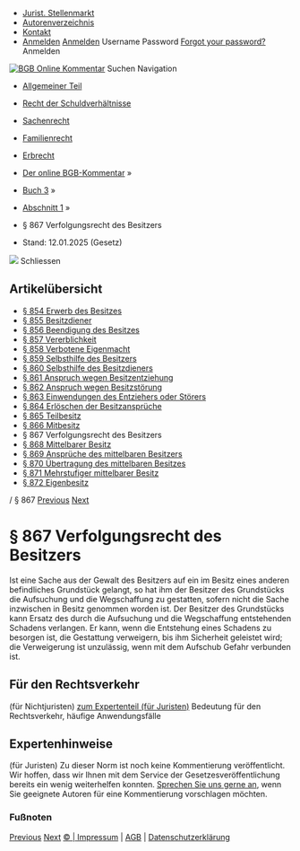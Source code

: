   * [Jurist. Stellenmarkt](https://bgb.kommentar.de/Buch-3/Abschnitt-1/</job-board> "Jurist. Stellenmarkt")
  * [Autorenverzeichnis](https://bgb.kommentar.de/Buch-3/Abschnitt-1/</Autorenverzeichnis> "Autorenverzeichnis")
  * [Kontakt](https://bgb.kommentar.de/Buch-3/Abschnitt-1/</Kontakt>)
  * [Anmelden](https://bgb.kommentar.de/Buch-3/Abschnitt-1/<#login> "show login form") [Anmelden](https://bgb.kommentar.de/Buch-3/Abschnitt-1/<#> "hide login form") Username Password
[Forgot your password?](https://bgb.kommentar.de/Buch-3/Abschnitt-1/</user/forgotpassword>) Anmelden 


[![BGB Online Kommentar](https://bgb.kommentar.de/extension/bgb/design/bgb/images/logo.png)](https://bgb.kommentar.de/Buch-3/Abschnitt-1/</> "BGB Online Kommentar")
Suchen
Navigation
  * [Allgemeiner Teil](https://bgb.kommentar.de/Buch-3/Abschnitt-1/</Buch-1>)
  * [Recht der Schuldverhältnisse](https://bgb.kommentar.de/Buch-3/Abschnitt-1/</Buch-2>)
  * [Sachenrecht](https://bgb.kommentar.de/Buch-3/Abschnitt-1/</Buch-3>)
  * [Familienrecht](https://bgb.kommentar.de/Buch-3/Abschnitt-1/</Buch-4>)
  * [Erbrecht](https://bgb.kommentar.de/Buch-3/Abschnitt-1/</Buch-5>)


  * [Der online BGB-Kommentar](https://bgb.kommentar.de/Buch-3/Abschnitt-1/</>) »
  * [Buch 3](https://bgb.kommentar.de/Buch-3/Abschnitt-1/</Buch-3>) »
  * [Abschnitt 1](https://bgb.kommentar.de/Buch-3/Abschnitt-1/</Buch-3/Abschnitt-1>) »
  * § 867 Verfolgungsrecht des Besitzers 
  * Stand: 12.01.2025 (Gesetz) 


![](https://vg01.met.vgwort.de/na/1c9909529ead4f509072c06d9081a7d5)
Schliessen 
## Artikelübersicht
  * [ § 854 Erwerb des Besitzes ](https://bgb.kommentar.de/Buch-3/Abschnitt-1/</Buch-3/Abschnitt-1/Erwerb-des-Besitzes>)
  * [ § 855 Besitzdiener ](https://bgb.kommentar.de/Buch-3/Abschnitt-1/</Buch-3/Abschnitt-1/Besitzdiener>)
  * [ § 856 Beendigung des Besitzes ](https://bgb.kommentar.de/Buch-3/Abschnitt-1/</Buch-3/Abschnitt-1/Beendigung-des-Besitzes>)
  * [ § 857 Vererblichkeit ](https://bgb.kommentar.de/Buch-3/Abschnitt-1/</Buch-3/Abschnitt-1/Vererblichkeit>)
  * [ § 858 Verbotene Eigenmacht ](https://bgb.kommentar.de/Buch-3/Abschnitt-1/</Buch-3/Abschnitt-1/Verbotene-Eigenmacht>)
  * [ § 859 Selbsthilfe des Besitzers ](https://bgb.kommentar.de/Buch-3/Abschnitt-1/</Buch-3/Abschnitt-1/Selbsthilfe-des-Besitzers>)
  * [ § 860 Selbsthilfe des Besitzdieners ](https://bgb.kommentar.de/Buch-3/Abschnitt-1/</Buch-3/Abschnitt-1/Selbsthilfe-des-Besitzdieners>)
  * [ § 861 Anspruch wegen Besitzentziehung ](https://bgb.kommentar.de/Buch-3/Abschnitt-1/</Buch-3/Abschnitt-1/Anspruch-wegen-Besitzentziehung>)
  * [ § 862 Anspruch wegen Besitzstörung ](https://bgb.kommentar.de/Buch-3/Abschnitt-1/</Buch-3/Abschnitt-1/Anspruch-wegen-Besitzstoerung>)
  * [ § 863 Einwendungen des Entziehers oder Störers ](https://bgb.kommentar.de/Buch-3/Abschnitt-1/</Buch-3/Abschnitt-1/Einwendungen-des-Entziehers-oder-Stoerers>)
  * [ § 864 Erlöschen der Besitzansprüche ](https://bgb.kommentar.de/Buch-3/Abschnitt-1/</Buch-3/Abschnitt-1/Erloeschen-der-Besitzansprueche>)
  * [ § 865 Teilbesitz ](https://bgb.kommentar.de/Buch-3/Abschnitt-1/</Buch-3/Abschnitt-1/Teilbesitz>)
  * [ § 866 Mitbesitz ](https://bgb.kommentar.de/Buch-3/Abschnitt-1/</Buch-3/Abschnitt-1/Mitbesitz>)
  * § 867 Verfolgungsrecht des Besitzers 
  * [ § 868 Mittelbarer Besitz ](https://bgb.kommentar.de/Buch-3/Abschnitt-1/</Buch-3/Abschnitt-1/Mittelbarer-Besitz>)
  * [ § 869 Ansprüche des mittelbaren Besitzers ](https://bgb.kommentar.de/Buch-3/Abschnitt-1/</Buch-3/Abschnitt-1/Ansprueche-des-mittelbaren-Besitzers>)
  * [ § 870 Übertragung des mittelbaren Besitzes ](https://bgb.kommentar.de/Buch-3/Abschnitt-1/</Buch-3/Abschnitt-1/Uebertragung-des-mittelbaren-Besitzes>)
  * [ § 871 Mehrstufiger mittelbarer Besitz ](https://bgb.kommentar.de/Buch-3/Abschnitt-1/</Buch-3/Abschnitt-1/Mehrstufiger-mittelbarer-Besitz>)
  * [ § 872 Eigenbesitz ](https://bgb.kommentar.de/Buch-3/Abschnitt-1/</Buch-3/Abschnitt-1/Eigenbesitz>)


/ § 867 
[Previous](https://bgb.kommentar.de/Buch-3/Abschnitt-1/</Buch-3/Abschnitt-1/Mitbesitz> "§ 866 Mitbesitz") [Next](https://bgb.kommentar.de/Buch-3/Abschnitt-1/</Buch-3/Abschnitt-1/Mittelbarer-Besitz> "§ 868 Mittelbarer Besitz")
# § 867 Verfolgungsrecht des Besitzers
Ist eine Sache aus der Gewalt des Besitzers auf ein im Besitz eines anderen befindliches Grundstück gelangt, so hat ihm der Besitzer des Grundstücks die Aufsuchung und die Wegschaffung zu gestatten, sofern nicht die Sache inzwischen in Besitz genommen worden ist. Der Besitzer des Grundstücks kann Ersatz des durch die Aufsuchung und die Wegschaffung entstehenden Schadens verlangen. Er kann, wenn die Entstehung eines Schadens zu besorgen ist, die Gestattung verweigern, bis ihm Sicherheit geleistet wird; die Verweigerung ist unzulässig, wenn mit dem Aufschub Gefahr verbunden ist.
## Für den Rechtsverkehr 
(für Nichtjuristen)
[zum Expertenteil (für Juristen)](https://bgb.kommentar.de/Buch-3/Abschnitt-1/<#expertenhinweise>)
Bedeutung für den Rechtsverkehr, häufige Anwendungsfälle
## Expertenhinweise
(für Juristen)
Zu dieser Norm ist noch keine Kommentierung veröffentlicht. Wir hoffen, dass wir Ihnen mit dem Service der Gesetzesveröffentlichung bereits ein wenig weiterhelfen konnten. [Sprechen Sie uns gerne an](https://bgb.kommentar.de/Buch-3/Abschnitt-1/</Kontakt>), wenn Sie geeignete Autoren für eine Kommentierung vorschlagen möchten. 
### Fußnoten
[Previous](https://bgb.kommentar.de/Buch-3/Abschnitt-1/</Buch-3/Abschnitt-1/Mitbesitz> "§ 866 Mitbesitz") [Next](https://bgb.kommentar.de/Buch-3/Abschnitt-1/</Buch-3/Abschnitt-1/Mittelbarer-Besitz> "§ 868 Mittelbarer Besitz")
[© | Impressum](https://bgb.kommentar.de/Buch-3/Abschnitt-1/</Kontakt>) | [AGB](https://bgb.kommentar.de/Buch-3/Abschnitt-1/</AGB>) | [Datenschutzerklärung](https://bgb.kommentar.de/Buch-3/Abschnitt-1/</Datenschutzerklaerung-fuer-Leser>)
